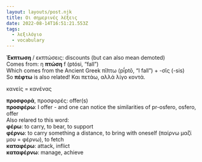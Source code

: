 ```yaml
---
layout: layouts/post.njk
title: Οι σημερινές λέξεις
date: 2022-08-14T16:51:21.553Z
tags:
  - λεξιλόγιο
  - vocabulary
---
```

**Έκπτωση** / εκπτώσεις: discounts (but can also mean demoted)\
Comes from: η **πτώση** f (ptósi, “fall”)\
Which comes from the Ancient Greek  πῑ́πτω (pī́ptō, “I fall”) +‎ -σῐς (-sis)\
So **πέφτω** is also related! Και πετάω, αλλά λίγο κοντά.

κανείς = κανένας

**προσφορά**, προσφορές: offer(s)\
**προσφέρω**: I offer - and one can notice the similarities of pr-osfero, osfero, offer\
Also relared to this word:\
**φέρω**: to carry, to bear, to support\
**φέρνω**: to carry something a distance, to bring with oneself (παίρνω μαζί μου = φέρνω), to fetch\
**καταφέρω**: attack, inflict\
**καταφέρνω**: manage, achieve